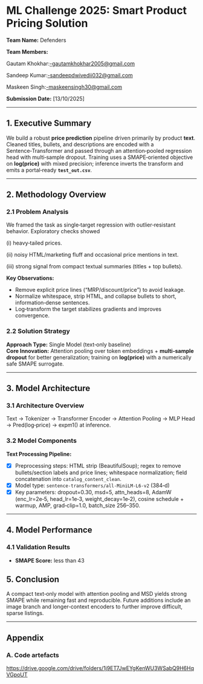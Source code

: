 
# ML Challenge 2025: Smart Product Pricing Solution

**Team Name:** Defenders

**Team Members:** 

Gautam Khokhar:-gautamkhokhar2005@gmail.com

Sandeep Kumar:-sandeepdwivedii032@gmail.com 

Maskeen Singh:-maskeensingh30@gmail.com

**Submission Date:** [13/10/2025]

---

## 1. Executive Summary
We build a robust **price prediction** pipeline driven primarily by product **text**. Cleaned titles, bullets, and descriptions are encoded with a Sentence‑Transformer and passed through an attention‑pooled regression head with multi‑sample dropout. Training uses a SMAPE‑oriented objective on **log(price)** with mixed precision; inference inverts the transform and emits a portal‑ready **`test_out.csv`**.

---

## 2. Methodology Overview

### 2.1 Problem Analysis
We framed the task as single‑target regression with outlier‑resistant behavior. Exploratory checks showed 

(i) heavy‑tailed prices.

 (ii) noisy HTML/marketing fluff and occasional price mentions in text.

 (iii) strong signal from compact textual summaries (titles + top bullets).

**Key Observations:**
- Remove explicit price lines (“MRP/discount/price”) to avoid leakage.
- Normalize whitespace, strip HTML, and collapse bullets to short, information‑dense sentences.
- Log‑transform the target stabilizes gradients and improves convergence.

### 2.2 Solution Strategy
**Approach Type:** Single Model (text‑only baseline)  
**Core Innovation:** Attention pooling over token embeddings + **multi‑sample dropout** for better generalization; training on **log(price)** with a numerically safe SMAPE surrogate.

---

## 3. Model Architecture

### 3.1 Architecture Overview
Text → Tokenizer → Transformer Encoder → Attention Pooling → MLP Head → Pred(log‑price) → expm1() at inference.

### 3.2 Model Components

**Text Processing Pipeline:**
- [x] Preprocessing steps: HTML strip (BeautifulSoup); regex to remove bullets/section labels and price lines; whitespace normalization; field concatenation into `catalog_content_clean`.
- [x] Model type: `sentence-transformers/all-MiniLM-L6-v2` (384‑d)
- [x] Key parameters: dropout=0.30, msd=5, attn_heads=8, AdamW (enc_lr=2e‑5, head_lr=1e‑3, weight_decay=1e‑2), cosine schedule + warmup, AMP, grad‑clip=1.0, batch_size 256–350.

---

## 4. Model Performance

### 4.1 Validation Results
- **SMAPE Score:** less than 43


## 5. Conclusion
A compact text‑only model with attention pooling and MSD yields strong SMAPE while remaining fast and reproducible. Future additions include an image branch and longer‑context encoders to further improve difficult, sparse listings.

---

## Appendix

### A. Code artefacts
https://drive.google.com/drive/folders/1j9ET7JwEYgKenWU3WSabQ9H6HqVGpoUT


